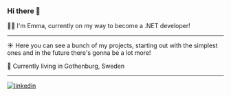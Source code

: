 ### Hi there 👋  

 👩‍💻 I'm Emma, currently on my way to become a .NET developer! 
- ---
 ☀️  Here you can see a bunch of my projects, starting out with the simplest ones and in the future there's gonna be a lot more!  
 
 🌙   Currently living in Gothenburg, Sweden
 
--- 
  
   [![linkedin](https://cloud.githubusercontent.com/assets/17016297/18839848/0fc7e74e-83d2-11e6-8c6a-277fc9d6e067.png)][3]


  
  [3]: https://www.linkedin.com/in/emma-vidarsson
  

<!--
**Emmvid/Emmvid** is a ✨ _special_ ✨ repository because its `README.md` (this file) appears on your GitHub profile.

Here are some ideas to get you started:

- 🔭 I’m currently working on ...
- 🌱 I’m currently learning ...
- 👯 I’m looking to collaborate on ...
- 🤔 I’m looking for help with ...
- 💬 Ask me about ...
- 📫 How to reach me: ...
- 😄 Pronouns: ...
- ⚡ Fun fact: ...
-->
